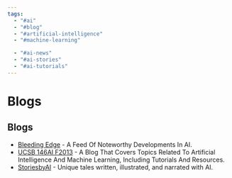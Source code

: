 ```yaml
---
tags:
  - "#ai"
  - "#blog"
  - "#artificial-intelligence"
  - "#machine-learning"

  - "#ai-news"
  - "#ai-stories"
  - "#ai-tutorials"
---
```

# Blogs

## Blogs

- [Bleeding Edge](https://bleedingedge.ai/) - A Feed Of Noteworthy Developments In AI.
- [UCSB 146AI F2013](https://artificialintelligence2013.wordpress.com/) - A Blog That Covers Topics Related To Artificial Intelligence And Machine Learning, Including Tutorials And Resources.
- [StoriesbyAI](http://storiesby.ai) - Unique tales written, illustrated, and narrated with AI.
